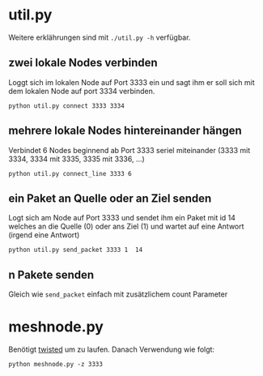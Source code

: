 util.py
=======
Weitere erklährungen sind mit `./util.py -h` verfügbar.

zwei lokale Nodes verbinden
---------------------------
Loggt sich im lokalen Node auf Port 3333 ein und sagt ihm er soll sich mit dem lokalen Node auf port 3334 verbinden.

	python util.py connect 3333 3334


mehrere lokale Nodes hintereinander hängen
------------------------------------------
Verbindet 6 Nodes beginnend ab Port 3333 seriel miteinander (3333 mit 3334, 3334 mit 3335, 3335 mit 3336, ...)

	python util.py connect_line 3333 6


ein Paket an Quelle oder an Ziel senden
---------------------------------------
Logt sich am Node auf Port 3333 und sendet ihm ein Paket mit id 14 welches an die Quelle (0) oder ans Ziel (1) und wartet auf eine Antwort (irgend eine Antwort)

	python util.py send_packet 3333 1  14


n Pakete senden
---------------
Gleich wie `send_packet` einfach mit zusätzlichem count Parameter

meshnode.py
===========

Benötigt [twisted](http://twistedmatrix.com/trac/ "twisted framework") um zu laufen. Danach Verwendung wie folgt:

	python meshnode.py -z 3333